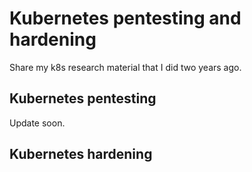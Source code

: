 # Kubernetes pentesting and hardening

Share my k8s research material that I did two years ago.

## Kubernetes pentesting
Update soon.

## Kubernetes hardening
